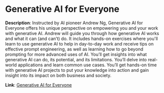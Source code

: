 # Generative AI for Everyone

**Description**: Instructed by AI pioneer Andrew Ng, Generative AI for Everyone offers his unique perspective on empowering you and your work with generative AI. Andrew will guide you through how generative AI works and what it can (and can’t) do. It includes hands-on exercises where you'll learn to use generative AI to help in day-to-day work and receive tips on effective prompt engineering, as well as learning how to go beyond prompting for more advanced uses of AI. You’ll get insights into what generative AI can do, its potential, and its limitations. You’ll delve into real-world applications and learn common use cases. You’ll get hands-on time with generative AI projects to put your knowledge into action and gain insight into its impact on both business and society.

**Link**: [Generative AI for Everyone](https://www.coursera.org/learn/generative-ai-for-everyone)
